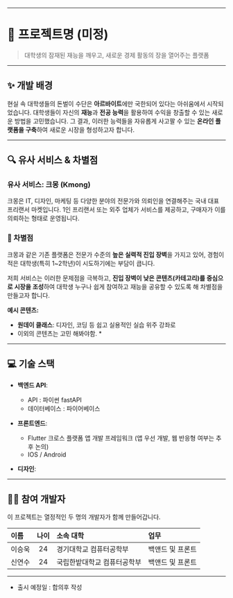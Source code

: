 

---

# 🚀 프로젝트명 (미정)

> 대학생의 잠재된 재능을 깨우고, 새로운 경제 활동의 장을 열어주는 플랫폼

---

## ✨ 개발 배경

현실 속 대학생들의 돈벌이 수단은 **아르바이트**에만 국한되어 있다는 아쉬움에서 시작되었습니다. 대학생들이 자신의 **재능**과 **전공 능력**을 활용하여 수익을 창출할 수 있는 새로운 방법을 고민했습니다. 그 결과, 이러한 능력들을 자유롭게 사고팔 수 있는 **온라인 플랫폼을 구축**하여 새로운 시장을 형성하고자 합니다.

---

## 🔍 유사 서비스 & 차별점

### 유사 서비스: 크몽 (Kmong)

크몽은 IT, 디자인, 마케팅 등 다양한 분야의 전문가와 의뢰인을 연결해주는 국내 대표 프리랜서 마켓입니다. 1인 프리랜서 또는 외주 업체가 서비스를 제공하고, 구매자가 이를 의뢰하는 형태로 운영됩니다.

### 🌟 차별점

크몽과 같은 기존 플랫폼은 전문가 수준의 **높은 실력적 진입 장벽**을 가지고 있어, 경험이 적은 대학생(특히 1~2학년)이 시도하기에는 부담이 큽니다.

저희 서비스는 이러한 문제점을 극복하고, **진입 장벽이 낮은 콘텐츠(카테고리)를 중심으로 시장을 조성**하여 대학생 누구나 쉽게 참여하고 재능을 공유할 수 있도록 해 차별점을 만들고자 합니다.

**예시 콘텐츠:**

* **원데이 클래스**: 디자인, 코딩 등 쉽고 실용적인 실습 위주 강좌로 
* 이외의 콘텐츠는 고민 해봐야함. *

---

## 💻 기술 스택

* **백엔드 API**:
    * API : 파이썬 fastAPI
    * 데이터베이스 : 파이어베이스
* **프론트엔드**:
    * Flutter 크로스 플랫폼 앱 개발 프레임워크 (앱 우선 개발, 웹 반응형 여부는 추후 논의)
    * IOS / Android
 
* **디자인**:

---

## 👨‍💻 참여 개발자

이 프로젝트는 열정적인 두 명의 개발자가 함께 만들어갑니다.

| 이름  | 나이 | 소속 대학 | 업무 |
| :---- | :--: | :---------- | :------ |
| 이승욱 | 24   | 경기대학교 컴퓨터공학부 | 백앤드 및 프론트
| 신연수 | 24   | 국립한밭대학교 컴퓨터공학부 | 백앤드 및 프론트

---
* 출시 예정일 : 합의후 작성

  
